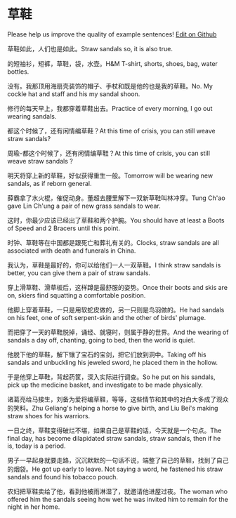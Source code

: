# 草鞋

Please help us improve the quality of example sentences! [Edit on Github](https://github.com/jiyushe/jiyu-example-sentence-source/blob/main/chinese/caoxie.md)

<p><span class="chinese">草鞋如此，人们也是如此。</span><span class="english">Straw sandals so, it is also true.</span></p>

<p><span class="chinese">的短袖衫，短裤，草鞋，袋，水壶。</span><span class="english">H&M T-shirt, shorts, shoes, bag, water bottles.</span></p>

<p><span class="chinese">没有。我那顶用海扇壳装饰的帽子、手杖和既是他的也是我的草鞋。</span><span class="english">No. My cockle hat and staff and his my sandal shoon.</span></p>

<p><span class="chinese">修行的每天早上，我都穿着草鞋出去。</span><span class="english">Practice of every morning, I go out wearing sandals.</span></p>

<p><span class="chinese">都这个时候了，还有闲情编草鞋？</span><span class="english">At this time of crisis, you can still weave straw sandals?</span></p>

<p><span class="chinese">周瑜-都这个时候了，还有闲情编草鞋？</span><span class="english">At this time of crisis, you can still weave straw sandals ?</span></p>

<p><span class="chinese">明天将穿上新的草鞋，好似获得重生一般。</span><span class="english">Tomorrow will be wearing new sandals, as if reborn general.</span></p>

<p><span class="chinese">薛霸拿了水火棍，催促动身。董超去腰里解下一双新草鞋叫林冲穿。</span><span class="english">Tung Ch'ao gave Lin Ch'ung a pair of new grass sandals to wear.</span></p>

<p><span class="chinese">这时，你最少应该已经出了草鞋和两个护腕。</span><span class="english">You should have at least a Boots of Speed and 2 Bracers until this point.</span></p>

<p><span class="chinese">时钟、草鞋等在中国都是跟死亡和葬礼有关的。</span><span class="english">Clocks, straw sandals are all associated with death and funerals in China.</span></p>

<p><span class="chinese">我认为，草鞋是最好的，你可以给他们一人一双草鞋。</span><span class="english">I think straw sandals is better, you can give them a pair of straw sandals.</span></p>

<p><span class="chinese">穿上滑草鞋、滑草板后，这样蹲是最舒服的姿势。</span><span class="english">Once their boots and skis are on, skiers find squatting a comfortable position.</span></p>

<p><span class="chinese">他脚上穿着草鞋，一只是用软蛇皮做的，另一只则是鸟羽做的。</span><span class="english">He had sandals on his feet, one of soft serpent-skin and the other of birds' plumage.</span></p>

<p><span class="chinese">而把穿了一天的草鞋脱掉，诵经、就寝时，则属于静的世界。</span><span class="english">And the wearing of sandals a day off, chanting, going to bed, then the world is quiet.</span></p>

<p><span class="chinese">他脱下他的草鞋，解下镶了宝石的宝剑，把它们放到洞中。</span><span class="english">Taking off his sandals and unbuckling his jeweled sword, he placed them in the hollow.</span></p>

<p><span class="chinese">于是他穿上草鞋，背起药筐，深入实际进行调查。</span><span class="english">So he put on his sandals, pick up the medicine basket, and investigate to be made physically.</span></p>

<p><span class="chinese">诸葛亮给马接生，刘备为爱将编草鞋，等等，这些情节和其中的对白大多成了观众的笑料。</span><span class="english">Zhu Geliang's helping a horse to give birth, and Liu Bei's making straw shoes for his warriors.</span></p>

<p><span class="chinese">一日之终，草鞋变得破烂不堪，如果自己是草鞋的话，今天就是一个句点。</span><span class="english">The final day, has become dilapidated straw sandals, straw sandals, then if he is, today is a period.</span></p>

<p><span class="chinese">男子一早起身就要走路，沉沉默默的一句话不说，端整了自己的草鞋，找到了自己的烟袋。</span><span class="english">He got up early to leave. Not saying a word, he fastened his straw sandals and found his tobacco pouch.</span></p>

<p><span class="chinese">农妇把草鞋卖给了他，看到他被雨淋湿了，就邀请他进屋过夜。</span><span class="english">The woman who offered him the sandals seeing how wet he was invited him to remain for the night in her home.</span></p>

